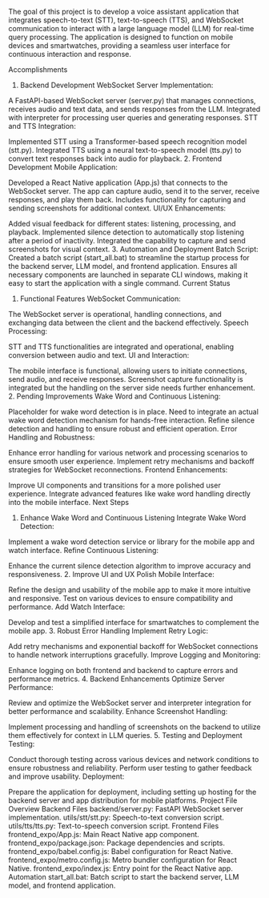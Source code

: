 The goal of this project is to develop a voice assistant application that integrates speech-to-text (STT), text-to-speech (TTS), and WebSocket communication to interact with a large language model (LLM) for real-time query processing. The application is designed to function on mobile devices and smartwatches, providing a seamless user interface for continuous interaction and response.

Accomplishments

1. Backend Development
   WebSocket Server Implementation:

A FastAPI-based WebSocket server (server.py) that manages connections, receives audio and text data, and sends responses from the LLM.
Integrated with interpreter for processing user queries and generating responses.
STT and TTS Integration:

Implemented STT using a Transformer-based speech recognition model (stt.py).
Integrated TTS using a neural text-to-speech model (tts.py) to convert text responses back into audio for playback. 2. Frontend Development
Mobile Application:

Developed a React Native application (App.js) that connects to the WebSocket server.
The app can capture audio, send it to the server, receive responses, and play them back.
Includes functionality for capturing and sending screenshots for additional context.
UI/UX Enhancements:

Added visual feedback for different states: listening, processing, and playback.
Implemented silence detection to automatically stop listening after a period of inactivity.
Integrated the capability to capture and send screenshots for visual context. 3. Automation and Deployment
Batch Script:
Created a batch script (start_all.bat) to streamline the startup process for the backend server, LLM model, and frontend application.
Ensures all necessary components are launched in separate CLI windows, making it easy to start the application with a single command.
Current Status

1. Functional Features
   WebSocket Communication:

The WebSocket server is operational, handling connections, and exchanging data between the client and the backend effectively.
Speech Processing:

STT and TTS functionalities are integrated and operational, enabling conversion between audio and text.
UI and Interaction:

The mobile interface is functional, allowing users to initiate connections, send audio, and receive responses.
Screenshot capture functionality is integrated but the handling on the server side needs further enhancement. 2. Pending Improvements
Wake Word and Continuous Listening:

Placeholder for wake word detection is in place. Need to integrate an actual wake word detection mechanism for hands-free interaction.
Refine silence detection and handling to ensure robust and efficient operation.
Error Handling and Robustness:

Enhance error handling for various network and processing scenarios to ensure smooth user experience.
Implement retry mechanisms and backoff strategies for WebSocket reconnections.
Frontend Enhancements:

Improve UI components and transitions for a more polished user experience.
Integrate advanced features like wake word handling directly into the mobile interface.
Next Steps

1. Enhance Wake Word and Continuous Listening
   Integrate Wake Word Detection:

Implement a wake word detection service or library for the mobile app and watch interface.
Refine Continuous Listening:

Enhance the current silence detection algorithm to improve accuracy and responsiveness. 2. Improve UI and UX
Polish Mobile Interface:

Refine the design and usability of the mobile app to make it more intuitive and responsive.
Test on various devices to ensure compatibility and performance.
Add Watch Interface:

Develop and test a simplified interface for smartwatches to complement the mobile app. 3. Robust Error Handling
Implement Retry Logic:

Add retry mechanisms and exponential backoff for WebSocket connections to handle network interruptions gracefully.
Improve Logging and Monitoring:

Enhance logging on both frontend and backend to capture errors and performance metrics. 4. Backend Enhancements
Optimize Server Performance:

Review and optimize the WebSocket server and interpreter integration for better performance and scalability.
Enhance Screenshot Handling:

Implement processing and handling of screenshots on the backend to utilize them effectively for context in LLM queries. 5. Testing and Deployment
Testing:

Conduct thorough testing across various devices and network conditions to ensure robustness and reliability.
Perform user testing to gather feedback and improve usability.
Deployment:

Prepare the application for deployment, including setting up hosting for the backend server and app distribution for mobile platforms.
Project File Overview
Backend Files
backend/server.py: FastAPI WebSocket server implementation.
utils/stt/stt.py: Speech-to-text conversion script.
utils/tts/tts.py: Text-to-speech conversion script.
Frontend Files
frontend_expo/App.js: Main React Native app component.
frontend_expo/package.json: Package dependencies and scripts.
frontend_expo/babel.config.js: Babel configuration for React Native.
frontend_expo/metro.config.js: Metro bundler configuration for React Native.
frontend_expo/index.js: Entry point for the React Native app.
Automation
start_all.bat: Batch script to start the backend server, LLM model, and frontend application.
